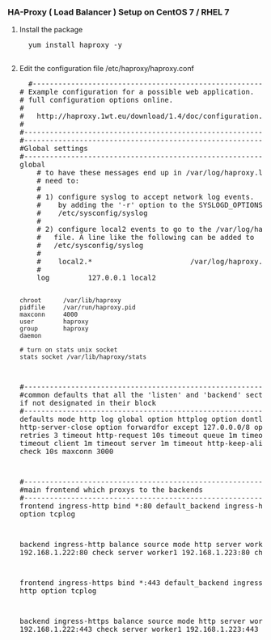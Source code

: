 <h3> HA-Proxy ( Load Balancer ) Setup on CentOS 7 / RHEL 7 </h3>

<ol>
  <li>Install the package</li>
  <pre>
  yum install haproxy -y
  </pre>
  <li>Edit the configuration file /etc/haproxy/haproxy.conf</li>
  <pre>
  #---------------------------------------------------------------------
# Example configuration for a possible web application.  See the
# full configuration options online.
#
#   http://haproxy.1wt.eu/download/1.4/doc/configuration.txt
#
#---------------------------------------------------------------------
#---------------------------------------------------------------------
#Global settings
#---------------------------------------------------------------------
global
    # to have these messages end up in /var/log/haproxy.log you will
    # need to:
    #
    # 1) configure syslog to accept network log events.  This is done
    #    by adding the '-r' option to the SYSLOGD_OPTIONS in
    #    /etc/sysconfig/syslog
    #
    # 2) configure local2 events to go to the /var/log/haproxy.log
    #   file. A line like the following can be added to
    #   /etc/sysconfig/syslog
    #
    #    local2.*                       /var/log/haproxy.log
    #
    log         127.0.0.1 local2

    chroot      /var/lib/haproxy
    pidfile     /var/run/haproxy.pid
    maxconn     4000
    user        haproxy
    group       haproxy
    daemon

    # turn on stats unix socket
    stats socket /var/lib/haproxy/stats

#---------------------------------------------------------------------
#common defaults that all the 'listen' and 'backend' sections will
#use if not designated in their block
#---------------------------------------------------------------------
defaults
    mode                    http
    log                     global
    option                  httplog
    option                  dontlognull
    option http-server-close
    option forwardfor       except 127.0.0.0/8
    option                  redispatch
    retries                 3
    timeout http-request    10s
    timeout queue           1m
    timeout connect         10s
    timeout client          1m
    timeout server          1m
    timeout http-keep-alive 10s
    timeout check           10s
    maxconn                 3000

#---------------------------------------------------------------------
#main frontend which proxys to the backends
#---------------------------------------------------------------------
frontend ingress-http
    bind *:80
    default_backend ingress-http
    mode http
    option tcplog

backend ingress-http
    balance source
    mode http
    server worker0 192.168.1.222:80 check
    server worker1 192.168.1.223:80 check

frontend ingress-https
    bind *:443
    default_backend ingress-https
    mode http
    option tcplog

backend ingress-https
    balance source
    mode http
    server worker0 192.168.1.222:443 check
    server worker1 192.168.1.223:443 check
  </pre>
</ol>
 
